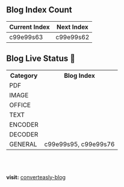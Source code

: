 ## Blog Index Count

| Current Index | Next Index |
| ------------- | ---------- |
| c99e99s63 | c99e99s62 |


## Blog Live Status 🚀

<table>
    <tr>
        <th>Category</th>
        <th>Blog Index</th>
    </tr>
    <tr>
        <td>PDF</td>
        <td></td>
    </tr>
    <tr>
        <td>IMAGE</td>
        <td></td>
    </tr>
    <tr>
        <td>OFFICE</td>
        <td></td>
    </tr>
    <tr>
        <td>TEXT</td>
        <td></td>
    </tr>
    <tr>
        <td>ENCODER</td>
        <td></td>
    </tr>
    <tr>
        <td>DECODER</td>
        <td></td>
    </tr>
    <tr>
        <td>GENERAL</td>
        <td>c99e99s95, c99e99s76</td>
    </tr>
</table>

<br>
<br>

**visit:** [converteasly-blog](https://www.converteasly.com/blogs)
